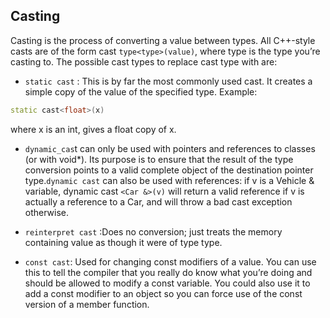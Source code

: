 ## Casting

Casting is the process of converting a value between types. All C++-style casts are of the form cast `type<type>(value)`, where type is the type you’re
casting to. The possible cast types to replace cast type with are:

- `static cast` : This is by far the most commonly used cast. It creates a simple copy
of the value of the specified type. Example:
```cpp
static cast<float>(x)
```
where x is an
int, gives a float copy of x.

- `dynamic_cas`t can only be used with pointers and references to classes (or with void*). Its purpose is to ensure that the result of the type conversion points to a valid complete object of the destination pointer type.`dynamic cast` can also be used with references: if v is a Vehicle & variable, dynamic cast
`<Car &>(v)` will return a valid reference if v is actually a reference to a Car, and will
throw a bad cast exception otherwise.



- `reinterpret cast` :Does no conversion; just treats the memory containing value as
though it were of type type.



- `const cast`: Used for changing const modifiers of a value. You can use this to tell the
compiler that you really do know what you’re doing and should be allowed to modify
a const variable. You could also use it to add a const modifier to an object so you can
force use of the const version of a member function.
